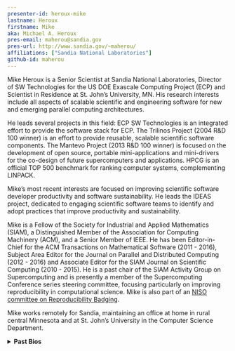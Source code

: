 ```yaml
---
presenter-id: heroux-mike
lastname: Heroux
firstname: Mike
aka: Michael A. Heroux
pres-email: maherou@sandia.gov
pres-url: http://www.sandia.gov/~maherou/
affiliations: ["Sandia National Laboratories"]
github-id: maherou
---
```

<!-- Bio for webinar 29 -->
Mike Heroux is a Senior Scientist at Sandia
National Laboratories, Director of SW Technologies for the US DOE
Exascale Computing Project (ECP) and Scientist in Residence at
St. John’s University, MN. His research interests include all aspects
of scalable scientific and engineering software for new and emerging
parallel computing architectures.

He leads several projects in this field: ECP SW Technologies is an
integrated effort to provide the software stack for ECP. The Trilinos
Project (2004 R&D 100 winner) is an effort to provide reusable,
scalable scientific software components. The Mantevo Project (2013 R&D
100 winner) is focused on the development of open source, portable
mini-applications and mini-drivers for the co-design of future
supercomputers and applications. HPCG is an official TOP 500 benchmark
for ranking computer systems, complementing LINPACK.

Mike’s most recent interests are focused on improving scientific
software developer productivity and software sustainability. He leads
the IDEAS project, dedicated to engaging scientific software teams to
identify and adopt practices that improve productivity and
sustainability.

Mike is a Fellow of the Society for Industrial and Applied Mathematics
(SIAM), a Distinguished Member of the Association for Computing
Machinery (ACM), and a Senior Member of IEEE. He has been
Editor-in-Chief for the ACM Transactions on Mathematical Software
(2011 - 2016), Subject Area Editor for the Journal on Parallel and
Distributed Computing (2012 - 2016) and Associate Editor for the SIAM
Journal on Scientific Computing (2010 - 2015). He is a past chair of
the SIAM Activity Group on Supercomputing and is presently a member of
the Supercomputing Conference series steering committee, focusing
particularly on improving reproducibility in computational
science. Mike is also part of an [NISO committee on Reproducibility
Badging](https://www.niso.org/niso-io/2019/01/new-niso-project-badging-scheme-reproducibility-computational-and-computing).

Mike works remotely for Sandia, maintaining an office at home in rural
central Minnesota and at St. John’s University in the Computer Science
Department.
<details>
  <summary><strong>Past Bios</strong></summary>
  
<!-- Bio for webinar 13 -->
<p>Mike Heroux is a senior scientist at the Center
for Computing Research, Sandia National Laboratories, in Albuquerque,
New Mexico. At Sandia, he works on new parallel algorithm developments
for problems of interest to Sandia and the broader scientific and
engineering community. Michael leads the development of Trilinos,
which provides state of the art solution methods in a state of the art
software framework, the Mantevo project, which focuses on the
development of Open Source, portable mini-applications and
mini-drivers for scientific and engineering applications. He strongly
advocates practices that improve software productivity and
sustainability.</p>

<!-- Bio for webinar 11 -->
<p>Michael Heroux is a senior scientist at the
Center for Computing Research, Sandia National Laboratories, in
Albuquerque, New Mexico. In his career, Michael has worked on various
aspects of High Performance Computing, going back to Cray Research in
the early 90’s. At Sandia, he works on new parallel algorithm
developments for problems of interest to Sandia and the broader
scientific and engineering community. Michael leads the development of
Trilinos, which provides state of the art solution methods in a state
of the art software framework, the Mantevo project, which focuses on
the development of Open Source, portable mini-applications and
mini-drivers for scientific and engineering applications, and the
(Interoperable Design of Extreme-scale Application Software-ECP)
IDEAS-ECP project, which is dedicated to engaging with scientific
software teams to identify and promote practices that improve software
productivity and sustainability.</p>
</details>

